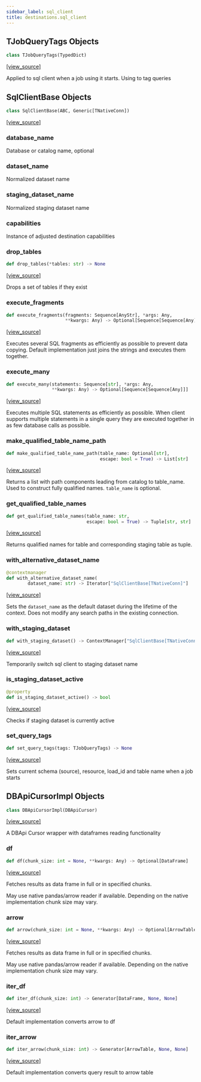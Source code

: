 ```yaml
---
sidebar_label: sql_client
title: destinations.sql_client
---
```


## TJobQueryTags Objects

```python
class TJobQueryTags(TypedDict)
```

[[view_source]](https://github.com/dlt-hub/dlt/blob/f0690715274590fc4cacf1165e3661aaa7af1c15/dlt/destinations/sql_client.py#L44)

Applied to sql client when a job using it starts. Using to tag queries

## SqlClientBase Objects

```python
class SqlClientBase(ABC, Generic[TNativeConn])
```

[[view_source]](https://github.com/dlt-hub/dlt/blob/f0690715274590fc4cacf1165e3661aaa7af1c15/dlt/destinations/sql_client.py#L54)

### database\_name

Database or catalog name, optional

### dataset\_name

Normalized dataset name

### staging\_dataset\_name

Normalized staging dataset name

### capabilities

Instance of adjusted destination capabilities

### drop\_tables

```python
def drop_tables(*tables: str) -> None
```

[[view_source]](https://github.com/dlt-hub/dlt/blob/f0690715274590fc4cacf1165e3661aaa7af1c15/dlt/destinations/sql_client.py#L136)

Drops a set of tables if they exist

### execute\_fragments

```python
def execute_fragments(fragments: Sequence[AnyStr], *args: Any,
                      **kwargs: Any) -> Optional[Sequence[Sequence[Any]]]
```

[[view_source]](https://github.com/dlt-hub/dlt/blob/f0690715274590fc4cacf1165e3661aaa7af1c15/dlt/destinations/sql_client.py#L174)

Executes several SQL fragments as efficiently as possible to prevent data copying. Default implementation just joins the strings and executes them together.

### execute\_many

```python
def execute_many(statements: Sequence[str], *args: Any,
                 **kwargs: Any) -> Optional[Sequence[Sequence[Any]]]
```

[[view_source]](https://github.com/dlt-hub/dlt/blob/f0690715274590fc4cacf1165e3661aaa7af1c15/dlt/destinations/sql_client.py#L180)

Executes multiple SQL statements as efficiently as possible. When client supports multiple statements in a single query
they are executed together in as few database calls as possible.

### make\_qualified\_table\_name\_path

```python
def make_qualified_table_name_path(table_name: Optional[str],
                                   escape: bool = True) -> List[str]
```

[[view_source]](https://github.com/dlt-hub/dlt/blob/f0690715274590fc4cacf1165e3661aaa7af1c15/dlt/destinations/sql_client.py#L215)

Returns a list with path components leading from catalog to table_name.
Used to construct fully qualified names. `table_name` is optional.

### get\_qualified\_table\_names

```python
def get_qualified_table_names(table_name: str,
                              escape: bool = True) -> Tuple[str, str]
```

[[view_source]](https://github.com/dlt-hub/dlt/blob/f0690715274590fc4cacf1165e3661aaa7af1c15/dlt/destinations/sql_client.py#L235)

Returns qualified names for table and corresponding staging table as tuple.

### with\_alternative\_dataset\_name

```python
@contextmanager
def with_alternative_dataset_name(
        dataset_name: str) -> Iterator["SqlClientBase[TNativeConn]"]
```

[[view_source]](https://github.com/dlt-hub/dlt/blob/f0690715274590fc4cacf1165e3661aaa7af1c15/dlt/destinations/sql_client.py#L248)

Sets the `dataset_name` as the default dataset during the lifetime of the context. Does not modify any search paths in the existing connection.

### with\_staging\_dataset

```python
def with_staging_dataset() -> ContextManager["SqlClientBase[TNativeConn]"]
```

[[view_source]](https://github.com/dlt-hub/dlt/blob/f0690715274590fc4cacf1165e3661aaa7af1c15/dlt/destinations/sql_client.py#L260)

Temporarily switch sql client to staging dataset name

### is\_staging\_dataset\_active

```python
@property
def is_staging_dataset_active() -> bool
```

[[view_source]](https://github.com/dlt-hub/dlt/blob/f0690715274590fc4cacf1165e3661aaa7af1c15/dlt/destinations/sql_client.py#L265)

Checks if staging dataset is currently active

### set\_query\_tags

```python
def set_query_tags(tags: TJobQueryTags) -> None
```

[[view_source]](https://github.com/dlt-hub/dlt/blob/f0690715274590fc4cacf1165e3661aaa7af1c15/dlt/destinations/sql_client.py#L269)

Sets current schema (source), resource, load_id and table name when a job starts

## DBApiCursorImpl Objects

```python
class DBApiCursorImpl(DBApiCursor)
```

[[view_source]](https://github.com/dlt-hub/dlt/blob/f0690715274590fc4cacf1165e3661aaa7af1c15/dlt/destinations/sql_client.py#L327)

A DBApi Cursor wrapper with dataframes reading functionality

### df

```python
def df(chunk_size: int = None, **kwargs: Any) -> Optional[DataFrame]
```

[[view_source]](https://github.com/dlt-hub/dlt/blob/f0690715274590fc4cacf1165e3661aaa7af1c15/dlt/destinations/sql_client.py#L354)

Fetches results as data frame in full or in specified chunks.

May use native pandas/arrow reader if available. Depending on
the native implementation chunk size may vary.

### arrow

```python
def arrow(chunk_size: int = None, **kwargs: Any) -> Optional[ArrowTable]
```

[[view_source]](https://github.com/dlt-hub/dlt/blob/f0690715274590fc4cacf1165e3661aaa7af1c15/dlt/destinations/sql_client.py#L365)

Fetches results as data frame in full or in specified chunks.

May use native pandas/arrow reader if available. Depending on
the native implementation chunk size may vary.

### iter\_df

```python
def iter_df(chunk_size: int) -> Generator[DataFrame, None, None]
```

[[view_source]](https://github.com/dlt-hub/dlt/blob/f0690715274590fc4cacf1165e3661aaa7af1c15/dlt/destinations/sql_client.py#L382)

Default implementation converts arrow to df

### iter\_arrow

```python
def iter_arrow(chunk_size: int) -> Generator[ArrowTable, None, None]
```

[[view_source]](https://github.com/dlt-hub/dlt/blob/f0690715274590fc4cacf1165e3661aaa7af1c15/dlt/destinations/sql_client.py#L391)

Default implementation converts query result to arrow table

